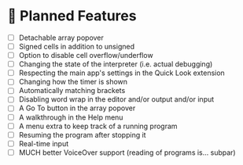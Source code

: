 # 📓 Planned Features

- [ ] Detachable array popover
- [ ] Signed cells in addition to unsigned
- [ ] Option to disable cell overflow/underflow
- [ ] Changing the state of the interpreter (i.e. actual debugging)
- [ ] Respecting the main app's settings in the Quick Look extension
- [ ] Changing how the timer is shown
- [ ] Automatically matching brackets
- [ ] Disabling word wrap in the editor and/or output and/or input
- [ ] A Go To button in the array popover
- [ ] A walkthrough in the Help menu
- [ ] A menu extra to keep track of a running program
- [ ] Resuming the program after stopping it
- [ ] Real-time input
- [ ] MUCH better VoiceOver support (reading of programs is… subpar)
